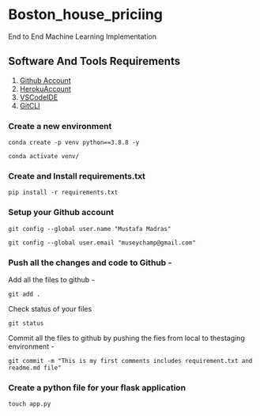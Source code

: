 # Boston_house_priciing
End to End Machine Learning Implementation


## Software And Tools Requirements

1. [Github Account](https://github.com)
2. [HerokuAccount](https://heroku.com)
3. [VSCodeIDE](https://code.visualstudio.com/)
4. [GitCLI](https://git-scm.com/book/en/v2/Getting-Started-The-Command-Line)

### Create a new environment
```
conda create -p venv python==3.8.8 -y
```
```
conda activate venv/
```

### Create and Install requirements.txt
```
pip install -r requirements.txt
```

### Setup your Github account
```
git config --global user.name "Mustafa Madras"
```
```
git config --global user.email "museychamp@gmail.com"
```

### Push all the changes and code to Github -
Add all the files to github - 
```
git add .
```

Check status of your files
```
git status
```

Commit all the files to github by pushing the fies from local to  thestaging environment -
```
git commit -m "This is my first comments includes requirement.txt and readme.md file"
```

### Create a python file for your flask application
```
touch app.py
````


